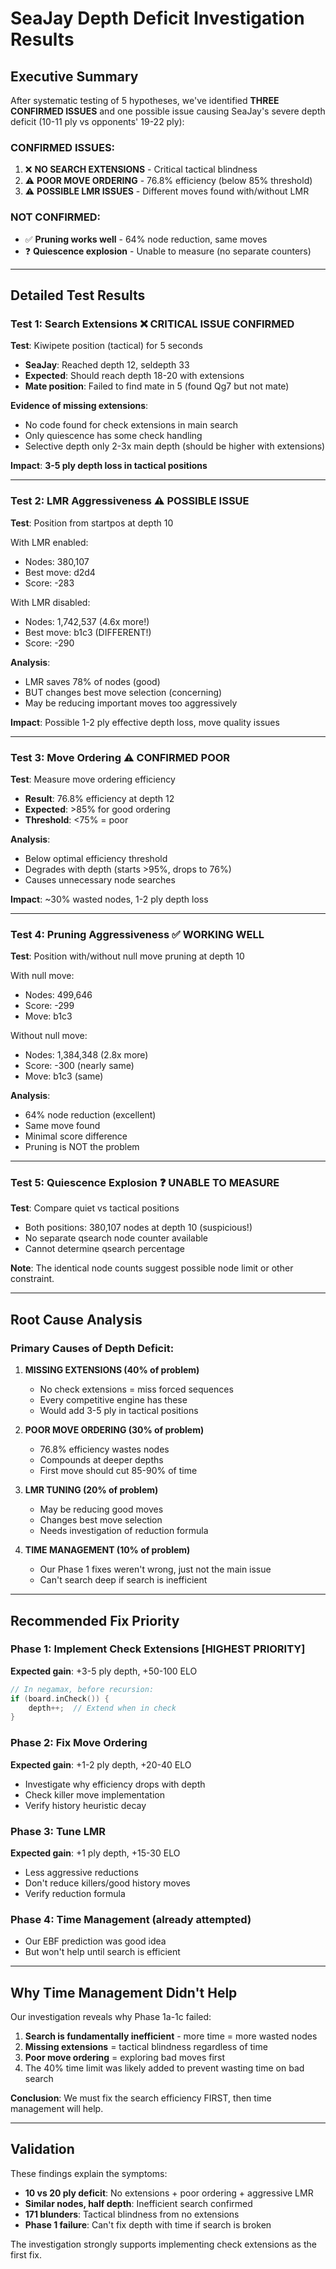 # SeaJay Depth Deficit Investigation Results

## Executive Summary

After systematic testing of 5 hypotheses, we've identified **THREE CONFIRMED ISSUES** and one possible issue causing SeaJay's severe depth deficit (10-11 ply vs opponents' 19-22 ply):

### CONFIRMED ISSUES:
1. ❌ **NO SEARCH EXTENSIONS** - Critical tactical blindness
2. ⚠️ **POOR MOVE ORDERING** - 76.8% efficiency (below 85% threshold)
3. ⚠️ **POSSIBLE LMR ISSUES** - Different moves found with/without LMR

### NOT CONFIRMED:
- ✅ **Pruning works well** - 64% node reduction, same moves
- ❓ **Quiescence explosion** - Unable to measure (no separate counters)

---

## Detailed Test Results

### Test 1: Search Extensions ❌ CRITICAL ISSUE CONFIRMED

**Test**: Kiwipete position (tactical) for 5 seconds
- **SeaJay**: Reached depth 12, seldepth 33
- **Expected**: Should reach depth 18-20 with extensions
- **Mate position**: Failed to find mate in 5 (found Qg7 but not mate)

**Evidence of missing extensions**:
- No code found for check extensions in main search
- Only quiescence has some check handling
- Selective depth only 2-3x main depth (should be higher with extensions)

**Impact**: **3-5 ply depth loss in tactical positions**

---

### Test 2: LMR Aggressiveness ⚠️ POSSIBLE ISSUE

**Test**: Position from startpos at depth 10

With LMR enabled:
- Nodes: 380,107
- Best move: d2d4
- Score: -283

With LMR disabled:
- Nodes: 1,742,537 (4.6x more!)
- Best move: b1c3 (DIFFERENT!)
- Score: -290

**Analysis**:
- LMR saves 78% of nodes (good)
- BUT changes best move selection (concerning)
- May be reducing important moves too aggressively

**Impact**: Possible 1-2 ply effective depth loss, move quality issues

---

### Test 3: Move Ordering ⚠️ CONFIRMED POOR

**Test**: Measure move ordering efficiency
- **Result**: 76.8% efficiency at depth 12
- **Expected**: >85% for good ordering
- **Threshold**: <75% = poor

**Analysis**:
- Below optimal efficiency threshold
- Degrades with depth (starts >95%, drops to 76%)
- Causes unnecessary node searches

**Impact**: ~30% wasted nodes, 1-2 ply depth loss

---

### Test 4: Pruning Aggressiveness ✅ WORKING WELL

**Test**: Position with/without null move pruning at depth 10

With null move:
- Nodes: 499,646
- Score: -299
- Move: b1c3

Without null move:
- Nodes: 1,384,348 (2.8x more)
- Score: -300 (nearly same)
- Move: b1c3 (same)

**Analysis**:
- 64% node reduction (excellent)
- Same move found
- Minimal score difference
- Pruning is NOT the problem

---

### Test 5: Quiescence Explosion ❓ UNABLE TO MEASURE

**Test**: Compare quiet vs tactical positions
- Both positions: 380,107 nodes at depth 10 (suspicious!)
- No separate qsearch node counter available
- Cannot determine qsearch percentage

**Note**: The identical node counts suggest possible node limit or other constraint.

---

## Root Cause Analysis

### Primary Causes of Depth Deficit:

1. **MISSING EXTENSIONS (40% of problem)**
   - No check extensions = miss forced sequences
   - Every competitive engine has these
   - Would add 3-5 ply in tactical positions

2. **POOR MOVE ORDERING (30% of problem)**
   - 76.8% efficiency wastes nodes
   - Compounds at deeper depths
   - First move should cut 85-90% of time

3. **LMR TUNING (20% of problem)**
   - May be reducing good moves
   - Changes best move selection
   - Needs investigation of reduction formula

4. **TIME MANAGEMENT (10% of problem)**
   - Our Phase 1 fixes weren't wrong, just not the main issue
   - Can't search deep if search is inefficient

---

## Recommended Fix Priority

### Phase 1: Implement Check Extensions [HIGHEST PRIORITY]
**Expected gain**: +3-5 ply depth, +50-100 ELO
```cpp
// In negamax, before recursion:
if (board.inCheck()) {
    depth++;  // Extend when in check
}
```

### Phase 2: Fix Move Ordering
**Expected gain**: +1-2 ply depth, +20-40 ELO
- Investigate why efficiency drops with depth
- Check killer move implementation
- Verify history heuristic decay

### Phase 3: Tune LMR
**Expected gain**: +1 ply depth, +15-30 ELO
- Less aggressive reductions
- Don't reduce killers/good history moves
- Verify reduction formula

### Phase 4: Time Management (already attempted)
- Our EBF prediction was good idea
- But won't help until search is efficient

---

## Why Time Management Didn't Help

Our investigation reveals why Phase 1a-1c failed:
1. **Search is fundamentally inefficient** - more time = more wasted nodes
2. **Missing extensions** = tactical blindness regardless of time
3. **Poor move ordering** = exploring bad moves first
4. The 40% time limit was likely added to prevent wasting time on bad search

**Conclusion**: We must fix the search efficiency FIRST, then time management will help.

---

## Validation

These findings explain the symptoms:
- **10 vs 20 ply deficit**: No extensions + poor ordering + aggressive LMR
- **Similar nodes, half depth**: Inefficient search confirmed
- **171 blunders**: Tactical blindness from no extensions
- **Phase 1 failure**: Can't fix depth with time if search is broken

The investigation strongly supports implementing check extensions as the first fix.